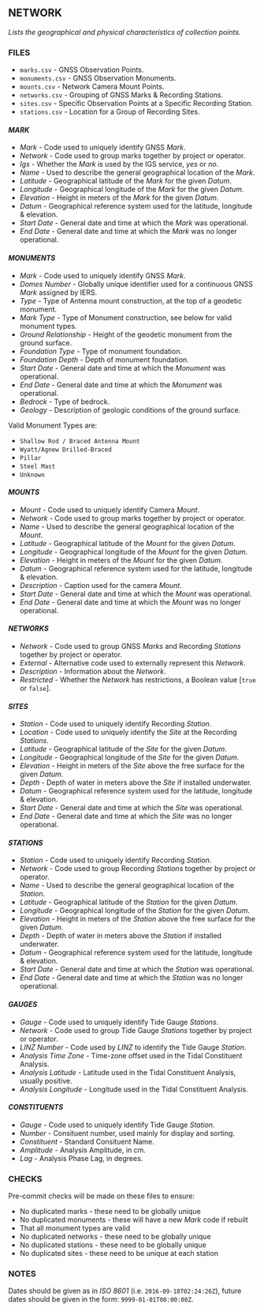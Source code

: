## NETWORK ##

_Lists the geographical and physical characteristics of collection points._

### FILES ###

* `marks.csv` - GNSS Observation Points.
* `monuments.csv` - GNSS Observation Monuments.
* `mounts.csv` - Network Camera Mount Points.
* `networks.csv` - Grouping of GNSS Marks & Recording Stations.
* `sites.csv` - Specific Observation Points at a Specific Recording Station.
* `stations.csv` - Location for a Group of Recording Sites.

#### _MARK_ ####

* _Mark_ - Code used to uniquely identify GNSS _Mark_.
* _Network_ - Code used to group marks together by project or operator.
* _Igs_ - Whether the _Mark_ is used by the IGS service, *yes* or *no*.
* _Name_ - Used to describe the general geographical location of the _Mark_.
* _Latitude_ - Geographical latitude of the _Mark_ for the given _Datum_.
* _Longitude_ - Geographical longitude of the _Mark_ for the given _Datum_.
* _Elevation_ - Height in meters of the _Mark_ for the given _Datum_.
* _Datum_ - Geographical reference system used for the latitude, longitude & elevation.
* _Start Date_ - General date and time at which the _Mark_ was operational.
* _End Date_ - General date and time at which the _Mark_ was no longer operational.

#### _MONUMENTS_ ####

* _Mark_ - Code used to uniquely identify GNSS _Mark_.
* _Domes Number_ - Globally unique identifier used for a continuous GNSS _Mark_ assigned by IERS.
* _Type_ - Type of Antenna mount construction, at the top of a geodetic monument.
* _Mark Type_ - Type of Monument construction, see below for valid monument types.
* _Ground Relationship_ - Height of the geodetic monument from the ground surface.
* _Foundation Type_ - Type of monument foundation.
* _Foundation Depth_ - Depth of monument foundation.
* _Start Date_ - General date and time at which the _Monument_ was operational.
* _End Date_ - General date and time at which the _Monument_ was operational.
* _Bedrock_ - Type of bedrock.
* _Geology_ - Description of geologic conditions of the ground surface.

Valid Monument Types are:

* `Shallow Rod / Braced Antenna Mount`
* `Wyatt/Agnew Drilled-Braced`
* `Pillar`
* `Steel Mast`
* `Unknown`

#### _MOUNTS_ ####

* _Mount_ - Code used to uniquely identify Camera _Mount_.
* _Network_ - Code used to group marks together by project or operator.
* _Name_ - Used to describe the general geographical location of the _Mount_.
* _Latitude_ - Geographical latitude of the _Mount_ for the given _Datum_.
* _Longitude_ - Geographical longitude of the _Mount_ for the given _Datum_.
* _Elevation_ - Height in meters of the _Mount_ for the given _Datum_.
* _Datum_ - Geographical reference system used for the latitude, longitude & elevation.
* _Description_ - Caption used for the camera _Mount_.
* _Start Date_ - General date and time at which the _Mount_ was operational.
* _End Date_ - General date and time at which the _Mount_ was no longer operational.

#### _NETWORKS_ ####

* _Network_ - Code used to group GNSS _Marks_ and Recording _Stations_ together by project or operator.
* _External_ - Alternative code used to externally represent this _Network_.
* _Description_ - Information about the _Network_.
* _Restricted_ - Whether the _Network_ has restrictions, a Boolean value [`true` or `false`].

#### _SITES_ ####

* _Station_ - Code used to uniquely identify Recording _Station_.
* _Location_ - Code used to uniquely identify the _Site_ at the  Recording _Stations_.
* _Latitude_ - Geographical latitude of the _Site_ for the given _Datum_.
* _Longitude_ - Geographical longitude of the _Site_ for the given _Datum_.
* _Elevation_ - Height in meters of the _Site_ above the free surface for the given _Datum_.
* _Depth_ - Depth of water in meters above the _Site_ if installed underwater.
* _Datum_ - Geographical reference system used for the latitude, longitude & elevation.
* _Start Date_ - General date and time at which the _Site_ was operational.
* _End Date_ - General date and time at which the _Site_ was no longer operational.

#### _STATIONS_ ####

* _Station_ - Code used to uniquely identify Recording _Station_.
* _Network_ - Code used to group Recording _Stations_ together by project or operator.
* _Name_ - Used to describe the general geographical location of the _Station_.
* _Latitude_ - Geographical latitude of the _Station_ for the given _Datum_.
* _Longitude_ - Geographical longitude of the _Station_ for the given _Datum_.
* _Elevation_ - Height in meters of the _Station_ above the free surface for the given _Datum_.
* _Depth_ - Depth of water in meters above the _Station_ if installed underwater.
* _Datum_ - Geographical reference system used for the latitude, longitude & elevation.
* _Start Date_ - General date and time at which the _Station_ was operational.
* _End Date_ - General date and time at which the _Station_ was no longer operational.

#### _GAUGES_ ####
* _Gauge_ - Code used to uniquely identify Tide Gauge _Stations_.
* _Network_ - Code used to group Tide Gauge _Stations_ together by project or operator.
* _LINZ Number_ - Code used by _LINZ_ to identify the Tide Gauge _Station_.
* _Analysis Time Zone_ - Time-zone offset used in the Tidal Constituent Analysis.
* _Analysis Latitude_ - Latitude used in the Tidal Constituent Analysis, usually positive.
* _Analysis Longitude_ - Longitude used in the Tidal Constituent Analysis.

#### _CONSTITUENTS_ ####
* _Gauge_ - Code used to uniquely identify Tide Gauge _Station_.
* _Number_ - Consituent number, used mainly for display and sorting.
* _Constituent_ - Standard Consituent Name.
* _Amplitude_ - Analysis Amplitude, in cm.
* _Lag_ - Analysis Phase Lag, in degrees.

### CHECKS ###

Pre-commit checks will be made on these files to ensure:

* No duplicated marks - these need to be globally unique
* No duplicated monuments - these will have a new _Mark_ code if rebuilt
* That all monument types are valid
* No duplicated networks - these need to be globally unique
* No duplicated stations - these need to be globally unique
* No duplicated sites - these need to be unique at each station

### NOTES ###

Dates should be given as in _ISO 8601_ (i.e. `2016-09-18T02:24:26Z`), future dates should be given in the form: `9999-01-01T00:00:00Z`.

